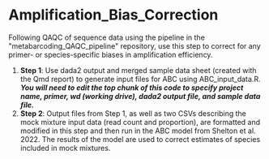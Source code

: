 # Amplification_Bias_Correction
Following QAQC of sequence data using the pipeline in the "metabarcoding_QAQC_pipeline" repository, use this step to correct for any primer- or species-specific biases in amplification efficiency.

1. **Step 1**: Use dada2 output and merged sample data sheet (created with the Qmd report) to generate input files for ABC using ABC_input_data.R. _**You will need to edit the top chunk of this code to specify project name, primer, wd (working drive), dada2 output file, and sample data file.**_
2. **Step 2**: Output files from Step 1, as well as two CSVs describing the mock mixture input data (read count and proportion), are formatted and modified in this step and then run in the ABC model from Shelton et al. 2022. The results of the model are used to correct estimates of species included in mock mixtures. 
